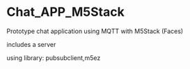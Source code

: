 # Chat_APP_M5Stack

Prototype chat application using MQTT with M5Stack (Faces)

includes a server

using library: pubsubclient,m5ez
